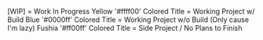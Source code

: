 [WIP] = Work In Progress
Yellow '#ffff00' Colored Title = Working Project w/ Build
Blue '#0000ff' Colored Title = Working Project w/o Build (Only cause I'm lazy)
Fushia '#ff00ff' Colored Title = Side Project / No Plans to Finish
